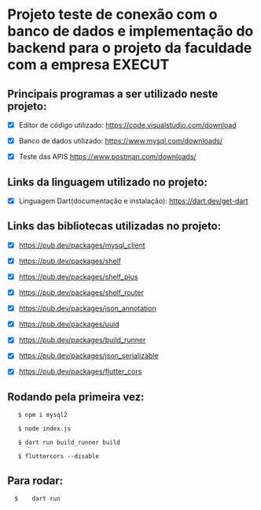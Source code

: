 # Projeto teste de conexão com o banco de dados e implementação do backend para o projeto da faculdade com a empresa EXECUT

## Principais programas a ser utilizado neste projeto:
   - [x] Editor de código utilizado:
      https://code.visualstudio.com/download
   - [x] Banco de dados utilizado:
      https://www.mysql.com/downloads/
   - [x] Teste das APIS
      https://www.postman.com/downloads/


## Links da linguagem utilizado no projeto:
   - [x] Linguagem Dart(documentação e instalação):
     https://dart.dev/get-dart


## Links das bibliotecas utilizadas no projeto:
   - [x] https://pub.dev/packages/mysql_client
   - [x] https://pub.dev/packages/shelf
   - [x] https://pub.dev/packages/shelf_plus
   - [x] https://pub.dev/packages/shelf_router
   - [x] https://pub.dev/packages/json_annotation
   - [x] https://pub.dev/packages/uuid
   - [x] https://pub.dev/packages/build_runner
   - [x] https://pub.dev/packages/json_serializable
   - [x] https://pub.dev/packages/flutter_cors
   


## Rodando pela primeira vez: 

   ```shell
      $ npm i mysql2
   ```

   ```shell
      $ node index.js
   ```

   ```shell
      $ dart run build_runner build
   ```
   
   ```shell
      $ fluttercors --disable
   ```
   
      
## Para rodar: 
      $    dart run
                            





